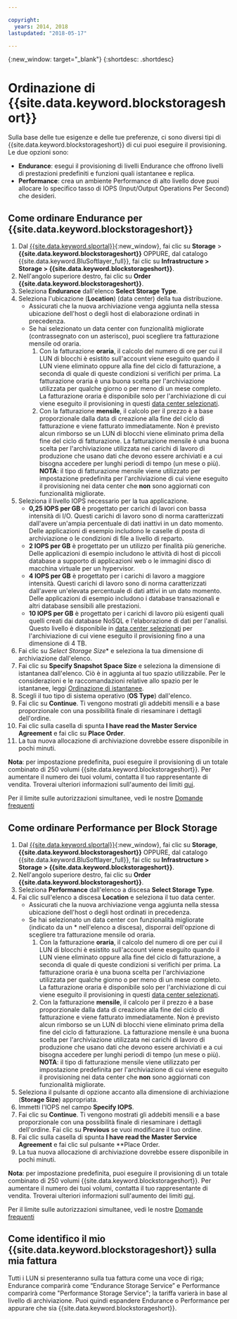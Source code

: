 ```yaml
---

copyright:
  years: 2014, 2018
lastupdated: "2018-05-17"

---
```

{:new_window: target="_blank"}
{:shortdesc: .shortdesc}

# Ordinazione di {{site.data.keyword.blockstorageshort}}

Sulla base delle tue esigenze e delle tue preferenze, ci sono diversi tipi di {{site.data.keyword.blockstorageshort}} di cui puoi eseguire il provisioning. Le due opzioni sono: 

- **Endurance**: esegui il provisioning di livelli Endurance che offrono livelli di prestazioni predefiniti e funzioni quali istantanee e replica. 
- **Performance**: crea un ambiente Performance di alto livello dove puoi allocare lo specifico tasso di IOPS (Input/Output Operations Per Second) che desideri.

## Come ordinare Endurance per {{site.data.keyword.blockstorageshort}}

1. Dal [{{site.data.keyword.slportal}}](https://control.softlayer.com/){:new_window}, fai clic su **Storage** > **{{site.data.keyword.blockstorageshort}}** OPPURE, dal catalogo {{site.data.keyword.BluSoftlayer_full}}, fai clic su **Infrastructure > Storage > {{site.data.keyword.blockstorageshort}}**.
2. Nell'angolo superiore destro, fai clic su **Order {{site.data.keyword.blockstorageshort}}**.
3. Seleziona **Endurance** dall'elenco **Select Storage Type**.
4. Seleziona l'ubicazione (**Location**) (data center) della tua distribuzione.
   - Assicurati che la nuova archiviazione venga aggiunta nella stessa ubicazione dell'host o degli host di elaborazione ordinati in precedenza.
   - Se hai selezionato un data center con funzionalità migliorate (contrassegnato con un asterisco), puoi scegliere tra fatturazione mensile od oraria. 
     1. Con la fatturazione **oraria**, il calcolo del numero di ore per cui il LUN di blocchi è esistito sull'account viene eseguito quando il LUN viene eliminato  oppure alla fine del ciclo di fatturazione, a seconda di quale di queste condizioni si verifichi per prima. La fatturazione oraria è una buona scelta per l'archiviazione utilizzata per qualche giorno o per meno di un mese completo. La fatturazione oraria è disponibile solo per l'archiviazione di cui viene eseguito il provisioning in questi [data center selezionati](new-ibm-block-and-file-storage-location-and-features.html). 
     2. Con la fatturazione **mensile**, il calcolo per il prezzo è a base proporzionale dalla data di creazione alla fine del ciclo di fatturazione e viene fatturato immediatamente. Non è previsto alcun rimborso se un LUN di blocchi viene eliminato prima della fine del ciclo di fatturazione. La fatturazione mensile è una buona scelta per l'archiviazione utilizzata nei carichi di lavoro di produzione che usano dati che devono essere archiviati e a cui bisogna accedere per lunghi periodi di tempo (un mese o più).
     **NOTA**: il tipo di fatturazione mensile viene utilizzato per impostazione predefinita per l'archiviazione di cui viene eseguito il provisioning nei data center che **non** sono aggiornati con funzionalità migliorate.
5. Seleziona il livello IOPS necessario per la tua applicazione.
    - **0,25 IOPS per GB** è progettato per carichi di lavori con bassa intensità di I/O. Questi carichi di lavoro sono di norma caratterizzati dall'avere un'ampia percentuale di dati inattivi in un dato momento. Delle applicazioni di esempio includono le caselle di posta di archiviazione o le condizioni di file a livello di reparto.
    - **2 IOPS per GB** è progettato per un utilizzo per finalità più generiche. Delle applicazioni di esempio includono le attività di host di piccoli database a supporto di applicazioni web o le immagini disco di macchina virtuale per un hypervisor.
    - **4 IOPS per GB** è progettato per i carichi di lavoro a maggiore intensità. Questi carichi di lavoro sono di norma caratterizzati dall'avere un'elevata percentuale di dati attivi in un dato momento. Delle applicazioni di esempio includono i database transazionali e altri database sensibili alle prestazioni.
    - **10 IOPS per GB** è progettato per i carichi di lavoro più esigenti quali quelli creati dai database NoSQL e l'elaborazione di dati per l'analisi. Questo livello è disponibile in [data center selezionati](new-ibm-block-and-file-storage-location-and-features.html) per l'archiviazione di cui viene eseguito il provisioning fino a una dimensione di 4 TB.
6. Fai clic su *Select Storage Size** e seleziona la tua dimensione di archiviazione dall'elenco.
7. Fai clic su **Specify Snapshot Space Size** e seleziona la dimensione di istantanea dall'elenco. Ciò è in aggiunta al tuo spazio utilizzabile. Per le considerazioni e le raccomandazioni relative allo spazio per le istantanee, leggi [Ordinazione di istantanee](ordering-snapshots.html).
8. Scegli il tuo tipo di sistema operativo (**OS Type**) dall'elenco.
9. Fai clic su **Continue**. Ti vengono mostrati gli addebiti mensili e a base proporzionale con una possibilità finale di riesaminare i dettagli dell'ordine.
10. Fai clic sulla casella di spunta **I have read the Master Service Agreement** e fai clic su **Place Order**.
11. La tua nuova allocazione di archiviazione dovrebbe essere disponibile in pochi minuti.

**Nota**: per impostazione predefinita, puoi eseguire il provisioning di un totale combinato di 250 volumi {{site.data.keyword.blockstorageshort}}. Per aumentare il numero dei tuoi volumi, contatta il tuo rappresentante di vendita. Troverai ulteriori informazioni sull'aumento dei limiti [qui](managing-storage-limits.html).

Per il limite sulle autorizzazioni simultanee, vedi le nostre [Domande frequenti](BlockStorageFAQ.html)
 
## Come ordinare Performance per Block Storage

1. Dal [{{site.data.keyword.slportal}}](https://control.softlayer.com/){:new_window}, fai clic su **Storage**, **{{site.data.keyword.blockstorageshort}}** OPPURE, dal catalogo {{site.data.keyword.BluSoftlayer_full}}, fai clic su **Infrastructure > Storage > {{site.data.keyword.blockstorageshort}}**.
2. Nell'angolo superiore destro, fai clic su **Order {{site.data.keyword.blockstorageshort}}**.
3. Seleziona **Performance** dall'elenco a discesa **Select Storage Type**.
4. Fai clic sull'elenco a discesa **Location** e seleziona il tuo data center.
   - Assicurati che la nuova archiviazione venga aggiunta nella stessa ubicazione dell'host o degli host ordinati in precedenza.
   - Se hai selezionato un data center con funzionalità migliorate (indicato da un * nell'elenco a discesa), disporrai dell'opzione di scegliere tra fatturazione mensile od oraria. 
     1. Con la fatturazione **oraria**, il calcolo del numero di ore per cui il LUN di blocchi è esistito sull'account viene eseguito quando il LUN viene eliminato  oppure alla fine del ciclo di fatturazione, a seconda di quale di queste condizioni si verifichi per prima.  La fatturazione oraria è una buona scelta per l'archiviazione utilizzata per qualche giorno o per meno di un mese completo. La fatturazione oraria è disponibile solo per l'archiviazione di cui viene eseguito il provisioning in questi [data center selezionati](new-ibm-block-and-file-storage-location-and-features.html). 
     2. Con la fatturazione **mensile**, il calcolo per il prezzo è a base proporzionale dalla data di creazione alla fine del ciclo di fatturazione e viene fatturato immediatamente. Non è previsto alcun rimborso se un LUN di blocchi viene eliminato prima della fine del ciclo di fatturazione. La fatturazione mensile è una buona scelta per l'archiviazione utilizzata nei carichi di lavoro di produzione che usano dati che devono essere archiviati e a cui bisogna accedere per lunghi periodi di tempo (un mese o più).
     **NOTA**: il tipo di fatturazione mensile viene utilizzato per impostazione predefinita per l'archiviazione di cui viene eseguito il provisioning nei data center che **non** sono aggiornati con funzionalità migliorate.
5. Seleziona il pulsante di opzione accanto alla dimensione di archiviazione (**Storage Size**) appropriata.
6. Immetti l'IOPS nel campo **Specify IOPS**.
7. Fai clic su **Continue**. Ti vengono mostrati gli addebiti mensili e a base proporzionale con una possibilità finale di riesaminare i dettagli dell'ordine. Fai clic su **Previous** se vuoi modificare il tuo ordine.
8. Fai clic sulla casella di spunta **I have read the Master Service Agreement** e fai clic sul pulsante **Place Order.
9. La tua nuova allocazione di archiviazione dovrebbe essere disponibile in pochi minuti.

**Nota**: per impostazione predefinita, puoi eseguire il provisioning di un totale combinato di 250 volumi {{site.data.keyword.blockstorageshort}}. Per aumentare il numero dei tuoi volumi, contatta il tuo rappresentante di vendita. Troverai ulteriori informazioni sull'aumento dei limiti [qui](managing-storage-limits.html).

Per il limite sulle autorizzazioni simultanee, vedi le nostre [Domande frequenti](BlockStorageFAQ.html)

## Come identifico il mio {{site.data.keyword.blockstorageshort}} sulla mia fattura

Tutti i LUN si presenteranno sulla tua fattura come una voce di riga; Endurance comparirà come “Endurance Storage Service” e Performance comparirà come "Performance Storage Service"; la tariffa varierà in base al livello di archiviazione. Puoi quindi espandere Endurance o Performance per appurare che sia {{site.data.keyword.blockstorageshort}}.

